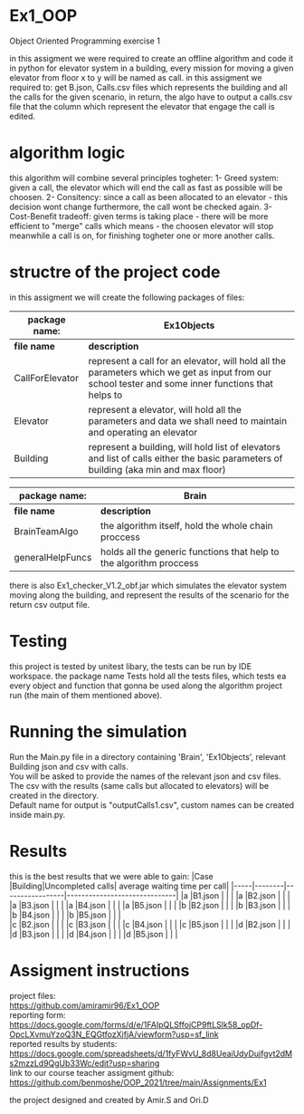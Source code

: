 # Ex1_OOP
Object Oriented Programming exercise 1

in this assigment we were required to create an offline algorithm and code it in python for elevator system in a building, every mission for moving a given elevator from floor x to y will be named as call.
in this assigment we required to: get B.json, Calls.csv files which represents the building and all the calls for the given scenario, in return, the algo have to output a calls.csv file that the column which represent the elevator that engage the call is edited.

# algorithm logic
this algorithm will combine several principles togheter:
1- Greed system: given a call, the elevator which will end the call as fast as possible will be choosen.
2- Consitency: since a call as been allocated to an elevator - this decision wont change furthermore, the call wont be checked again.
3- Cost-Benefit tradeoff: given terms is taking place - there will be more efficient to "merge" calls which means - the choosen elevator will stop meanwhile a call is on, for finishing togheter one or more another calls.

# structre of the project code
in this assigment we will create the following packages of files:

|   package name: |                                                     **Ex1Objects**                                                                                       |
|-----------------|----------------------------------------------------------------------------------------------------------------------------------------------------------|
| **file name**   |      **description**                                                                                                                                     |     
| CallForElevator |       represent a call for an elevator, will hold all the parameters which we get as input from our school tester and some inner functions that helps to |    |                 |         orginize better the data of the call                                                                                                             | 
|    Elevator     |          represent a elevator, will hold all the parameters and data we shall need to maintain and operating an elevator                                 |
|   Building      |         represent a building, will hold list of elevators and list of calls either the basic parameters of building (aka min and max floor)              | 


|   package name: |                                                     **Brain**                                                                                            |
|-----------------|----------------------------------------------------------------------------------------------------------------------------------------------------------|
| **file name**   |      **description**                                                                                                                                     |   
| BrainTeamAlgo   |       the algorithm itself, hold the whole chain proccess                                                                                                |   
|generalHelpFuncs |          holds all the generic functions that help to the algorithm proccess                                                                             |


there is also Ex1_checker_V1.2_obf.jar which simulates the elevator system moving along the building, and represent the results of the scenario for the return csv output file.

# Testing
this project is tested by unitest libary, the tests can be run by IDE workspace. 
the package name Tests hold all the tests files, which tests ea every object and function that gonna be used along the algorithm project run (the main of them mentioned above).

# Running the simulation 
Run the Main.py file in a directory containing 'Brain', 'Ex1Objects', relevant Building json and csv with calls.  
You will be asked to provide the names of the relevant json and csv files.  
The csv with the results (same calls but allocated to elevators) will be created in the directory.  
Default name for output is "outputCalls1.csv", custom names can be created inside main.py.  

# Results
this is the best results that we were able to gain:
|Case |Building|Uncompleted calls| average waiting time per call|
|-----|--------|-----------------|------------------------------|
|a    |B1.json |                 |                              |
|a    |B2.json |                 |                              |
|a    |B3.json |                 |                              |
|a    |B4.json |                 |                              |
|a    |B5.json |                 |                              |
|b    |B2.json |                 |                              |
|b    |B3.json |                 |                              |
|b    |B4.json |                 |                              |
|b    |B5.json |                 |                              |  
|c    |B2.json |                 |                              |
|c    |B3.json |                 |                              |
|c    |B4.json |                 |                              |
|c    |B5.json |                 |                              | 
|d    |B2.json |                 |                              |
|d    |B3.json |                 |                              |
|d    |B4.json |                 |                              |
|d    |B5.json |                 |                              |

# Assigment instructions

project files:  
https://github.com/amiramir96/Ex1_OOP  
reporting form:  
https://docs.google.com/forms/d/e/1FAIpQLSffojCP9ftLSlk58_opDf-OpcLXvmuYzoQ3N_EQGtfozXjfjA/viewform?usp=sf_link  
reported results by students:  
https://docs.google.com/spreadsheets/d/1fyFWvU_8d8UeaiUdyDujfgvt2dMs2mzzLd9QgUb33Wc/edit?usp=sharing  
link to our course teacher assigment github:  
https://github.com/benmoshe/OOP_2021/tree/main/Assignments/Ex1  

the project designed and created by Amir.S and Ori.D

